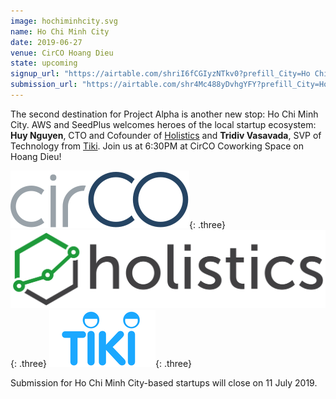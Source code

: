 ```yaml
---
image: hochiminhcity.svg
name: Ho Chi Minh City
date: 2019-06-27
venue: CirCO Hoang Dieu
state: upcoming
signup_url: "https://airtable.com/shriI6fCGIyzNTkv0?prefill_City=Ho Chi Minh City"
submission_url: "https://airtable.com/shr4Mc488yDvhgYFY?prefill_City=Ho Chi Minh City"
---
```


The second destination for Project Alpha is another new stop: Ho Chi Minh City. AWS and SeedPlus welcomes heroes of the local startup ecosystem: **Huy Nguyen**, CTO and Cofounder of [Holistics](https://www.holistics.io/) and **Tridiv Vasavada**, SVP of Technology from [Tiki](https://tiki.vn/). Join us at 6:30PM at CirCO Coworking Space on Hoang Dieu!

[![CirCO](/assets/wordmark-circo.svg)](https://circo.co/){: .three}
[![Holistics](/assets/wordmark-holistics.svg)](https://www.holistics.io/){: .three}
[![Tiki.vn](/assets/wordmark-tiki.png)](https://tiki.vn/){: .three}

Submission for Ho Chi Minh City-based startups will close on 11 July 2019.